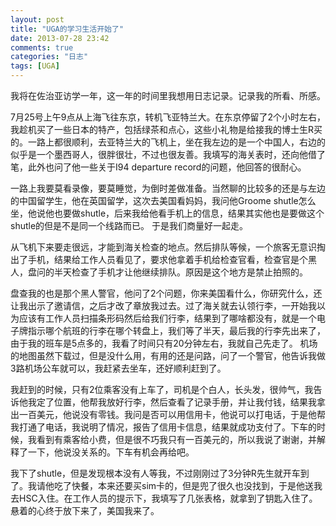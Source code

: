 ```yaml
---
layout: post
title: "UGA的学习生活开始了"
date: 2013-07-28 23:42
comments: true
categories: "日志"
tags: [UGA]
---
```

我将在佐治亚访学一年，这一年的时间里我想用日志记录。记录我的所看、所感。  

7月25号上午9点从上海飞往东京，转机飞亚特兰大。在东京停留了2个小时左右，我趁机买了一些日本的特产，包括绿茶和点心，这些小礼物是给接我的博士生R买的。一路上都很顺利，去亚特兰大的飞机上，坐在我左边的是一个中国人，右边的似乎是一个墨西哥人，很胖很壮，不过也很友善。我填写的海关表时，还向他借了笔，此外也问了他一些关于I94 departure record的问题，他回答的很耐心。  

一路上我要莫看录像，要莫睡觉，为倒时差做准备。当然聊的比较多的还是与左边的中国留学生，他在英国留学，这次去美国看妈妈，我问他Groome shutle怎么坐，他说他也要做shutle，后来我给他看手机上的信息，结果其实他也是要做这个shutle的但是不是同一个线路而已。 于是我们商量好一起走。  

从飞机下来要走很远，才能到海关检查的地点。然后排队等候，一个旅客无意识掏出了手机，结果给工作人员看见了，要求他拿着手机给检查官看，检查官是个黑人，盘问的半天检查了手机才让他继续排队。原因是这个地方是禁止拍照的。  

盘查我的也是那个黑人警官，他问了2个问题，你来美国看什么，你研究什么，还让我出示了邀请信，之后才改了章放我过去。过了海关就去认领行李，一开始我以为应该有工作人员扫描条形码然后给我们行李，结果到了哪啥都没有，就是一个电子牌指示哪个航班的行李在哪个转盘上，我们等了半天，最后我的行李先出来了，由于我的班车是5点多的，我看了时间只有20分钟左右，我就自己先走了。 机场的地图虽然下载过，但是没什么用，有用的还是问路，问了一个警官，他告诉我做3路机场公车就可以，我赶紧去坐车，还好顺利赶到了。  

我赶到的时候，只有2位乘客没有上车了，司机是个白人，长头发，很帅气，我告诉他我定了位置，他帮我放好行李，然后查看了记录手册，并让我付钱，结果我拿出一百美元，他说没有零钱。我问是否可以用信用卡，他说可以打电话，于是他帮我打通了电话，我说明了情况，报告了信用卡信息，结果就成功支付了。下车的时候，我看到有乘客给小费，但是很不巧我只有一百美元的，所以我说了谢谢，并解释了一下，他说没关系的。下车有机会再给吧。  

我下了shutle，但是发现根本没有人等我，不过刚刚过了3分钟R先生就开车到了。我请他吃了快餐，本来还要买sim卡的，但是兜了很久也没找到，于是他送我去HSC入住。在工作人员的提示下，我填写了几张表格，就拿到了钥匙入住了。悬着的心终于放下来了，美国我来了。  
